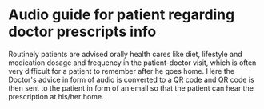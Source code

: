 #  Audio guide for patient regarding doctor prescripts info
Routinely patients are advised orally health cares like diet, lifestyle and medication dosage and frequency in the patient-doctor visit, which is often very difficult for a patient to remember after he goes home. Here the Doctor's advice in form of audio is converted to a QR code and QR code is then sent to the patient in form of an email so that the patient can hear the prescription at his/her home.
